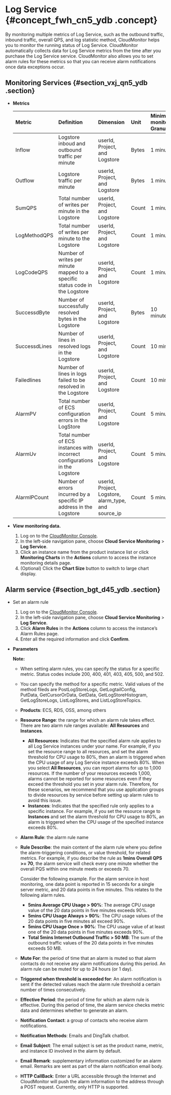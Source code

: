 # Log Service {#concept_fwh_cn5_ydb .concept}

By monitoring multiple metrics of Log Service, such as the outbound traffic, inbound traffic, overall QPS, and log statistic method, CloudMonitor helps you to monitor the running status of Log Service. CloudMonitor automatically collects data for Log Service metrics from the time after you purchase the Log Service service. CloudMonitor also allows you to set alarm rules for these metrics so that you can receive alarm notifications once data exceptions occur.

## Monitoring Services {#section_vxj_qn5_ydb .section}

-   **Metrics**

    |Metric|Definition|Dimension|Unit|Minimum monitor Granularity|
    |:-----|:---------|:--------|:---|:--------------------------|
    |Inflow|Logstore inboud and outbound traffic per minute|userId, Project, and Logstore|Bytes|1 minute|
    |Outflow|Logstore traffic per minute|userId, Project, and Logstore|Bytes|1 minute|
    |SumQPS|Total number of writes per minute in the Logstore|userId, Project, and Logstore|Count|1 minute|
    |LogMethodQPS|Total number of writes per minute to the Logstore|userId, Project, and Logstore|Count|1 minute|
    |LogCodeQPS|Number of writes per minute mapped to a specific status code in the Logstore|userId, Project, and Logstore|Count|1 minute|
    |SuccessdByte|Number of successfully resolved bytes in the Logstore|userId, Project, and Logstore|Bytes|10 minutes.|
    |SuccessdLines|Number of lines in resolved logs in the Logstore|userId, Project, and Logstore|Count|10 minutes|
    |Failedlines|Number of lines in logs failed to be resolved in the Logstore|userId, Project, and Logstore|Count|10 minutes|
    |AlarmPV|Total number of ECS configuration errors in the LogStore|userId, Project, and Logstore|Count|5 minutes|
    |AlarmUv|Total number of ECS instances with incorrect configurations in the Logstore|userId, Project, and Logstore|Count|5 minutes|
    |AlarmIPCount|Number of errors incurred by a specific IP address in the Logstore|userId, Project, Logstore, alarm\_type, and source\_ip|Count|5 minutes|


-   **View monitoring data.**
    1.  Log on to the [CloudMonitor Console](https://partners-intl.console.aliyun.com/#/cms).
    2.  In the left-side navigation pane, choose **Cloud Service Monitoring** \> **Log Service**.
    3.  Click an instance name from the product instance list or click **Monitoring Charts** in the **Actions** column to access the instance monitoring details page.
    4.  \(Optional\) Click the **Chart Size** button to switch to large chart display.

## Alarm service {#section_bgt_d45_ydb .section}

-   Set an alarm rule
    1.  Log on to the [CloudMonitor Console](https://partners-intl.console.aliyun.com/#/cms).
    2.  In the left-side navigation pane, choose **Cloud Service Monitoring** \> **Log Service**.
    3.  Click **Alarm Rules** in the **Actions** column to access the instance’s Alarm Rules page.
    4.  Enter all the required information and click **Confirm**.
-   **Parameters**

    **Note:** 

    -   When setting alarm rules, you can specify the status for a specific metric. Status codes include 200, 400, 401, 403, 405, 500, and 502.
    -   You can specify the method for a specific metric. Valid values of the method fileds are PostLogStoreLogs, GetLogtailConfig, PutData, GetCursorOrData, GetData, GetLogStoreHistogram, GetLogStoreLogs, ListLogStores, and ListLogStoreTopics.
    -   **Products**: ECS, RDS, OSS, among others
    -   **Resource Range**: the range for which an alarm rule takes effect. There are two alarm rule ranges available: **All Resources** and **Instances**.
        -   **All Resources**: Indicates that the specified alarm rule applies to all Log Service instances under your name. For example, if you set the resource range to all resources, and set the alarm threshold for CPU usage to 80%, then an alarm is triggered when the CPU usage of any Log Service instance exceeds 80%. When you select **All Resources**, you can report alarms for up to 1,000 resources. If the number of your resources exceeds 1,000, alarms cannot be reported for some resources even if they exceed the threshold you set in your alarm rule. Therefore, for these scenarios, we recommend that you use application groups to divide resources by service before setting up alarm rules to avoid this issue.
        -   **Instances**: Indicates that the specified rule only applies to a specific instance. For example, if you set the resource range to **Instances** and set the alarm threshold for CPU usage to 80%, an alarm is triggered when the CPU usage of the specified instance exceeds 80%.
    -   **Alarm Rule**: the alarm rule name
    -   **Rule Describe**: the main content of the alarm rule where you define the alarm-triggering conditions, or value threshold, for related metrics. For example, if you describe the rule as **1mins Overall QPS \>= 70**, the alarm service will check every one minute whether the overall PQS within one minute meets or exceeds 70.

        Consider the following example. For the alarm service in host monitoring, one data point is reported in 15 seconds for a single server metric, and 20 data points in five minutes. This relates to the following alarm rules.

        -   **5mins Average CPU Usage \> 90%**: The average CPU usage value of the 20 data points in five minutes exceeds 90%.
        -   **5mins CPU Usage Always \> 90%**: The CPU usage values of the 20 data points in five minutes all exceed 90%.
        -   **5mins CPU Usage Once \> 90%**: The CPU usage value of at least one of the 20 data points in five minutes exceeds 90%.
        -   **Total 5mins Internet Outbound Traffic \> 50 MB**: The sum of the outbound traffic values of the 20 data points in five minutes exceeds 50 MB.
    -   **Mute For**: the period of time that an alarm is muted so that alarm contacts do not receive any alarm notifications during this period. An alarm rule can be muted for up to 24 hours \(or 1 day\).
    -   **Triggered when threshold is exceeded for**: An alarm notification is sent if the detected values reach the alarm rule threshold a certain number of times consecutively.
    -   **Effective Period**: the period of time for which an alarm rule is effective. During this period of time, the alarm service checks metric data and determines whether to generate an alarm.
    -   **Notification Contact**: a group of contacts who receive alarm notifications.
    -   **Notification Methods**: Emails and DingTalk chatbot.
    -   **Email Subject**: The email subject is set as the product name, metric, and instance ID involved in the alarm by default.
    -   **Email Remark**: supplementary information customized for an alarm email. Remarks are sent as part of the alarm notification email body.
    -    **HTTP CallBack**: Enter a URL accessible through the Internet and CloudMonitor will push the alarm information to the address through a POST request. Currently, only HTTP is supported.

